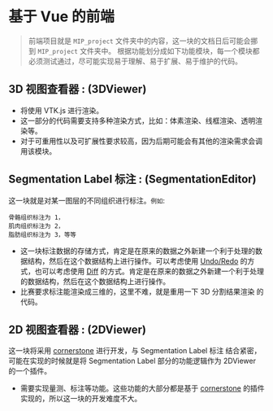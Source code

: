 # 基于 Vue 的前端
> 前端项目就是 `MIP_project` 文件夹中的内容，这一块的文档日后可能会挪到 `MIP_project` 文件夹中。
根据功能划分成如下功能模块，每一个模块都必须测试通过，尽可能实现易于理解、易于扩展、易于维护的代码。

## 3D 视图查看器 : (3DViewer)
- 将使用 VTK.js 进行渲染。
- 这一部分的代码需要支持多种渲染方式，比如：体素渲染、线框渲染、透明渲染等。
- 对于可重用性以及可扩展性要求较高，因为后期可能会有其他的渲染需求会调用该模块。

## Segmentation Label 标注 : (SegmentationEditor)
这一块就是对某一图层的不同组织进行标注。`例如`:

    骨骼组织标注为 1，
    肌肉组织标注为 2，
    脂肪组织标注为 3，等等

* 这一块标注数据的存储方式，肯定是在原来的数据之外新建一个利于处理的数据结构，然后在这个数据结构上进行操作。可以考虑使用 [Undo/Redo](https://en.wikipedia.org/wiki/Undo) 的方式，也可以考虑使用 [Diff](https://en.wikipedia.org/wiki/Diff) 的方式。肯定是在原来的数据之外新建一个利于处理的数据结构，然后在这个数据结构上进行操作。
* 比赛要求标注能渲染成三维的，这里不难，就是重用一下 3D 分割结果渲染 的代码。

## 2D 视图查看器 : (2DViewer)
这一块将采用 [cornerstone](https://www.cornerstonejs.org/) 进行开发，与 Segmentation Label 标注 结合紧密，可能在实现的时候就是将 Segmentation Label 部分的功能逻辑作为 2DViewer 的一个插件。
- 需要实现量测、标注等功能。这些功能的大部分都是基于 [cornerstone](https://www.cornerstonejs.org/) 的插件实现的，所以这一块的开发难度不大。